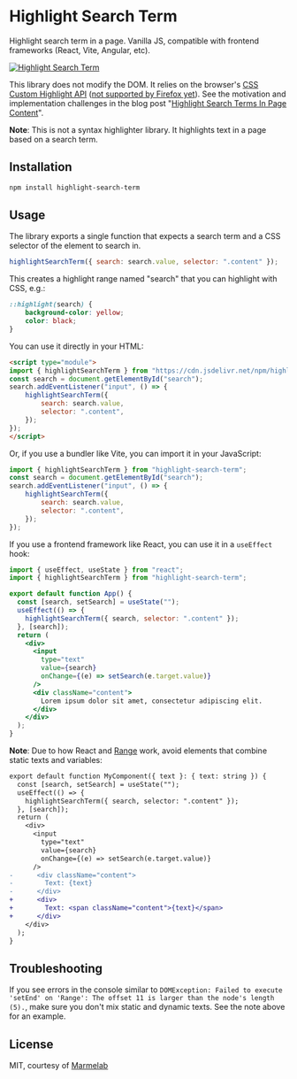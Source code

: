 # Highlight Search Term

Highlight search term in a page. Vanilla JS, compatible with frontend frameworks (React, Vite, Angular, etc). 

[![Highlight Search Term](./assets/screenshot.png)](https://marmelab.com/highlight-search-term/)

This library does not modify the DOM. It relies on the browser's [CSS Custom Highlight API](https://developer.mozilla.org/en-US/docs/Web/API/CSS_Custom_Highlight_API) ([not supported by Firefox yet](https://caniuse.com/?search=CSS.Highlights)). See the motivation and implementation challenges in the blog post "[Highlight Search Terms In Page Content](https://marmelab.com/blog/2024/04/23/highlight-search-query.html)".

**Note**: This is not a syntax highlighter library. It highlights text in a page based on a search term.

## Installation

```sh
npm install highlight-search-term
```

## Usage

The library exports a single function that expects a search term and a CSS selector of the element to search in.

```js
highlightSearchTerm({ search: search.value, selector: ".content" });
```

This creates a highlight range named "search" that you can highlight with CSS, e.g.:

```css
::highlight(search) {
    background-color: yellow;
    color: black;
}
```

You can use it directly in your HTML:

```html
<script type="module">
import { highlightSearchTerm } from "https://cdn.jsdelivr.net/npm/highlight-search-term@1.0.0/src/index.js";
const search = document.getElementById("search");
search.addEventListener("input", () => {
    highlightSearchTerm({
        search: search.value,
        selector: ".content",
    });
});
</script>
```

Or, if you use a bundler like Vite, you can import it in your JavaScript:

```js
import { highlightSearchTerm } from "highlight-search-term";
const search = document.getElementById("search");
search.addEventListener("input", () => {
    highlightSearchTerm({
        search: search.value,
        selector: ".content",
    });
});
```

If you use a frontend framework like React, you can use it in a `useEffect` hook:

```jsx
import { useEffect, useState } from "react";
import { highlightSearchTerm } from "highlight-search-term";

export default function App() {
  const [search, setSearch] = useState("");
  useEffect(() => {
    highlightSearchTerm({ search, selector: ".content" });
  }, [search]);
  return (
    <div>
      <input
        type="text"
        value={search}
        onChange={(e) => setSearch(e.target.value)}
      />
      <div className="content">
        Lorem ipsum dolor sit amet, consectetur adipiscing elit.
      </div>
    </div>
  );
}
```

**Note**: Due to how React and [Range]() work, avoid elements that combine static texts and variables:

```diff
export default function MyComponent({ text }: { text: string }) {
  const [search, setSearch] = useState("");
  useEffect(() => {
    highlightSearchTerm({ search, selector: ".content" });
  }, [search]);
  return (
    <div>
      <input
        type="text"
        value={search}
        onChange={(e) => setSearch(e.target.value)}
      />
-      <div className="content">
-        Text: {text}
-      </div>
+      <div>
+        Text: <span className="content">{text}</span>
+      </div>
    </div>
  );
}
```

## Troubleshooting

If you see errors in the console similar to `DOMException: Failed to execute 'setEnd' on 'Range': The offset 11 is larger than the node's length (5).`, make sure you don't mix static and dynamic texts. See the note above for an example.

## License

MIT, courtesy of [Marmelab](https://marmelab.com)
